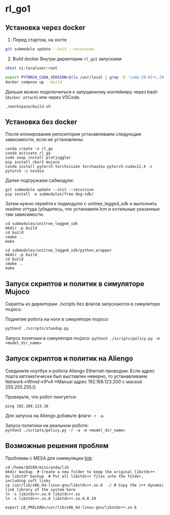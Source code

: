 # rl_go1

## Установка через docker

1. Перед стартом, на хосте
```bash
git submodule update --init --recursive
```

2. Build docker
Внутри директории ```rl_go1``` запускаем
```bash
xhost si:localuser:root

export PYTORCH_CUDA_VERSION=$(ls /usr/local | grep -E 'cuda-[0-9]+\.[0-9]+$' | head -n1 | sed 's/cuda-//')
docker compose up --build
```

Дальше можно подключиться к запущенному контейнеру через bash (`docker attach`) или через VSCode.

```
./workspace/build.sh
```

## Установка без docker

После клонирования репозитория устанавливаем следующие зависимости, если не установлены:
```
conda create -n rl_go
conda activate rl_go
sudo snap install plotjuggler
pip install cbor2 mujoco
conda install pytorch torchvision torchaudio pytorch-cuda=12.4 -c pytorch -c nvidia
```
Далее подгружаем сабмодули:
```
git submodule update --init --recursive
pip install -e submodules/free-dog-sdk/
```
Затем нужно перейти к подмодулю с unitree_legged_sdk и выполнить readme оттуда (убедитесь, что установили lcm и остальные указанные там зависимости. 
```
cd submodules/unitree_legged_sdk
mkdir -p build
cd build
cmake ..
make 

cd submodules/unitree_legged_sdk/python_wrapper
mkdir -p build
cd build
cmake ..
make 
```

## Запуск скриптов и политик в симуляторе Mujoco

Скрипты из директории ./scripts без флагов запускаются в симуляторе mujoco. 

Поднятие робота на ноги в симуляторе mujoco:
```bash
python3 ./scripts/standup.py
```

Запуск политики в симуляторе mujoco: 
```python3 ./scripts/policy.py -m <model_dir_name>```

## Запуск скриптов и политик на Aliengo

Соедините ноутбук и робота Aliengo Ethernet-проводом. Если адрес порта автоматически был выставлен неверно, то устанавливаем Network->Wired->IPv4->Manual адрес 192.168.123.200 с маской 255.255.255.0.

Проверьте, что робот пингуется:

```ping 192.168.123.10```

Для запуска на Aliengo добавьте флаги `-r -a`.

Запуск политики на реальном роботе:  
```python3 ./scripts/policy.py -r -a -m <model_dir_name>```

## Возможные решения проблем

Проблемы с MESA для симмуляции [link](https://stackoverflow.com/questions/72110384/libgl-error-mesa-loader-failed-to-open-iris):
```
cd /home/$USER/miniconda/lib
mkdir backup  # Create a new folder to keep the original libstdc++
mv libstd* backup  # Put all libstdc++ files into the folder, including soft links
cp /usr/lib/x86_64-linux-gnu/libstdc++.so.6  ./ # Copy the c++ dynamic link library of the system here
ln -s libstdc++.so.6 libstdc++.so
ln -s libstdc++.so.6 libstdc++.so.6.0.19
```

```
export LD_PRELOAD=/usr/lib/x86_64-linux-gnu/libstdc++.so.6
```